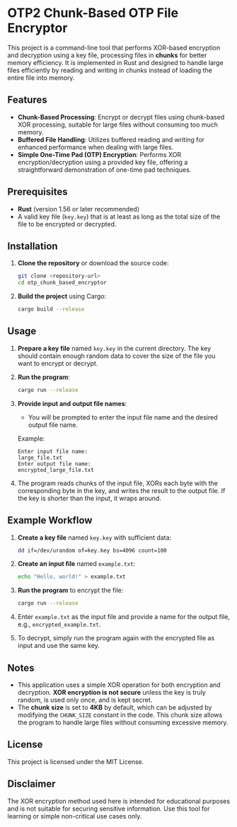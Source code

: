 # OTP2  Chunk-Based OTP File Encryptor

This project is a command-line tool that performs XOR-based encryption and decryption using a key file, processing files in **chunks** for better memory efficiency. It is implemented in Rust and designed to handle large files efficiently by reading and writing in chunks instead of loading the entire file into memory.

## Features
- **Chunk-Based Processing**: Encrypt or decrypt files using chunk-based XOR processing, suitable for large files without consuming too much memory.
- **Buffered File Handling**: Utilizes buffered reading and writing for enhanced performance when dealing with large files.
- **Simple One-Time Pad (OTP) Encryption**: Performs XOR encryption/decryption using a provided key file, offering a straightforward demonstration of one-time pad techniques.

## Prerequisites
- **Rust** (version 1.56 or later recommended)
- A valid key file (`key.key`) that is at least as long as the total size of the file to be encrypted or decrypted.

## Installation
1. **Clone the repository** or download the source code:
   ```sh
   git clone <repository-url>
   cd otp_chunk_based_encryptor
   ```

2. **Build the project** using Cargo:
   ```sh
   cargo build --release
   ```

## Usage
1. **Prepare a key file** named `key.key` in the current directory. The key should contain enough random data to cover the size of the file you want to encrypt or decrypt.

2. **Run the program**:
   ```sh
   cargo run --release
   ```

3. **Provide input and output file names**:
   - You will be prompted to enter the input file name and the desired output file name.

   Example:
   ```
   Enter input file name:
   large_file.txt
   Enter output file name:
   encrypted_large_file.txt
   ```

4. The program reads chunks of the input file, XORs each byte with the corresponding byte in the key, and writes the result to the output file. If the key is shorter than the input, it wraps around.

## Example Workflow
1. **Create a key file** named `key.key` with sufficient data:
   ```sh
   dd if=/dev/urandom of=key.key bs=4096 count=100
   ```

2. **Create an input file** named `example.txt`:
   ```sh
   echo "Hello, world!" > example.txt
   ```

3. **Run the program** to encrypt the file:
   ```sh
   cargo run --release
   ```

4. Enter `example.txt` as the input file and provide a name for the output file, e.g., `encrypted_example.txt`.

5. To decrypt, simply run the program again with the encrypted file as input and use the same key.

## Notes
- This application uses a simple XOR operation for both encryption and decryption. **XOR encryption is not secure** unless the key is truly random, is used only once, and is kept secret.
- The **chunk size** is set to **4KB** by default, which can be adjusted by modifying the `CHUNK_SIZE` constant in the code. This chunk size allows the program to handle large files without consuming excessive memory.

## License
This project is licensed under the MIT License.

## Disclaimer
The XOR encryption method used here is intended for educational purposes and is not suitable for securing sensitive information. Use this tool for learning or simple non-critical use cases only.


